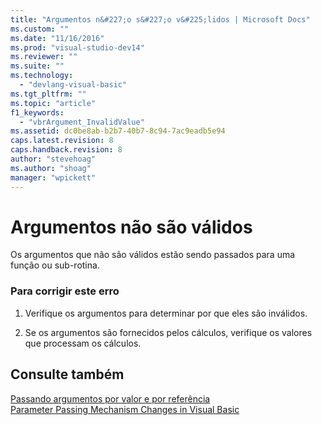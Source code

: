 ```yaml
---
title: "Argumentos n&#227;o s&#227;o v&#225;lidos | Microsoft Docs"
ms.custom: ""
ms.date: "11/16/2016"
ms.prod: "visual-studio-dev14"
ms.reviewer: ""
ms.suite: ""
ms.technology: 
  - "devlang-visual-basic"
ms.tgt_pltfrm: ""
ms.topic: "article"
f1_keywords: 
  - "vbrArgument_InvalidValue"
ms.assetid: dc0be8ab-b2b7-40b7-8c94-7ac9eadb5e94
caps.latest.revision: 8
caps.handback.revision: 8
author: "stevehoag"
ms.author: "shoag"
manager: "wpickett"
---
```

# Argumentos n&#227;o s&#227;o v&#225;lidos
Os argumentos que não são válidos estão sendo passados para uma função ou sub\-rotina.  
  
### Para corrigir este erro  
  
1.  Verifique os argumentos para determinar por que eles são inválidos.  
  
2.  Se os argumentos são fornecidos pelos cálculos, verifique os valores que processam os cálculos.  
  
## Consulte também  
 [Passando argumentos por valor e por referência](../../visual-basic/programming-guide/language-features/procedures/passing-arguments-by-value-and-by-reference.md)   
 [Parameter Passing Mechanism Changes in Visual Basic](http://msdn.microsoft.com/pt-br/0fa2b0dc-aa1c-4797-bbd6-aa13c611cab2)